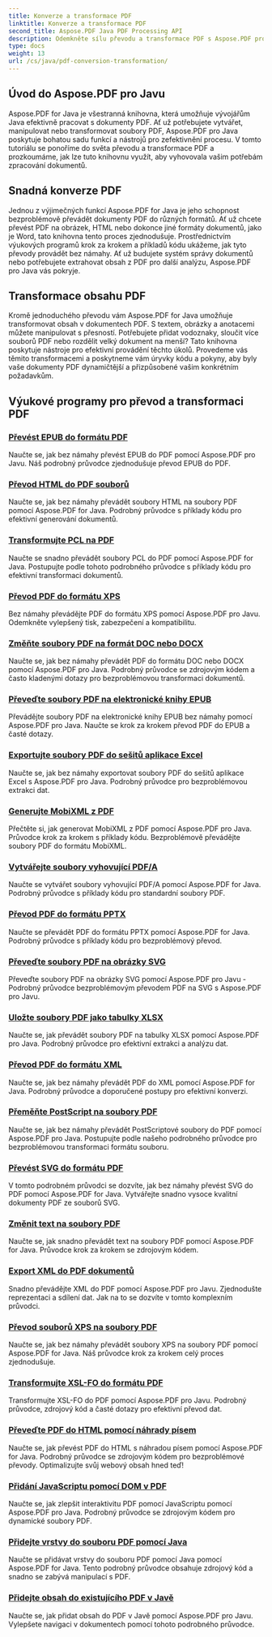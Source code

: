 ```yaml
---
title: Konverze a transformace PDF
linktitle: Konverze a transformace PDF
second_title: Aspose.PDF Java PDF Processing API
description: Odemkněte sílu převodu a transformace PDF s Aspose.PDF pro Javu – komplexní návody pro vývojáře. Vylepšete své dovednosti ve zpracování PDF ještě dnes!
type: docs
weight: 13
url: /cs/java/pdf-conversion-transformation/
---
```


## Úvod do Aspose.PDF pro Javu

Aspose.PDF for Java je všestranná knihovna, která umožňuje vývojářům Java efektivně pracovat s dokumenty PDF. Ať už potřebujete vytvářet, manipulovat nebo transformovat soubory PDF, Aspose.PDF pro Java poskytuje bohatou sadu funkcí a nástrojů pro zefektivnění procesu. V tomto tutoriálu se ponoříme do světa převodu a transformace PDF a prozkoumáme, jak lze tuto knihovnu využít, aby vyhovovala vašim potřebám zpracování dokumentů.

## Snadná konverze PDF

Jednou z výjimečných funkcí Aspose.PDF for Java je jeho schopnost bezproblémově převádět dokumenty PDF do různých formátů. Ať už chcete převést PDF na obrázek, HTML nebo dokonce jiné formáty dokumentů, jako je Word, tato knihovna tento proces zjednodušuje. Prostřednictvím výukových programů krok za krokem a příkladů kódu ukážeme, jak tyto převody provádět bez námahy. Ať už budujete systém správy dokumentů nebo potřebujete extrahovat obsah z PDF pro další analýzu, Aspose.PDF pro Java vás pokryje.

## Transformace obsahu PDF

Kromě jednoduchého převodu vám Aspose.PDF for Java umožňuje transformovat obsah v dokumentech PDF. S textem, obrázky a anotacemi můžete manipulovat s přesností. Potřebujete přidat vodoznaky, sloučit více souborů PDF nebo rozdělit velký dokument na menší? Tato knihovna poskytuje nástroje pro efektivní provádění těchto úkolů. Provedeme vás těmito transformacemi a poskytneme vám úryvky kódu a pokyny, aby byly vaše dokumenty PDF dynamičtější a přizpůsobené vašim konkrétním požadavkům.

## Výukové programy pro převod a transformaci PDF
### [Převést EPUB do formátu PDF](./convert-epub-to-pdf-format/)
Naučte se, jak bez námahy převést EPUB do PDF pomocí Aspose.PDF pro Javu. Náš podrobný průvodce zjednodušuje převod EPUB do PDF.
### [Převod HTML do PDF souborů](./convert-html-to-pdf-files/)
Naučte se, jak bez námahy převádět soubory HTML na soubory PDF pomocí Aspose.PDF for Java. Podrobný průvodce s příklady kódu pro efektivní generování dokumentů.
### [Transformujte PCL na PDF](./transform-pcl-to-pdfs/)
Naučte se snadno převádět soubory PCL do PDF pomocí Aspose.PDF for Java. Postupujte podle tohoto podrobného průvodce s příklady kódu pro efektivní transformaci dokumentů.
### [Převod PDF do formátu XPS](./convert-pdfs-to-xps-format/)
Bez námahy převádějte PDF do formátu XPS pomocí Aspose.PDF pro Javu. Odemkněte vylepšený tisk, zabezpečení a kompatibilitu.
### [Změňte soubory PDF na formát DOC nebo DOCX](./change-pdfs-to-doc-or-docx-format/)
Naučte se, jak bez námahy převádět PDF do formátu DOC nebo DOCX pomocí Aspose.PDF pro Java. Podrobný průvodce se zdrojovým kódem a často kladenými dotazy pro bezproblémovou transformaci dokumentů.
### [Převeďte soubory PDF na elektronické knihy EPUB](./convert-pdfs-to-epub-ebooks/)
Převádějte soubory PDF na elektronické knihy EPUB bez námahy pomocí Aspose.PDF pro Java. Naučte se krok za krokem převod PDF do EPUB a časté dotazy.
### [Exportujte soubory PDF do sešitů aplikace Excel](./export-pdfs-to-excel-workbooks/)
Naučte se, jak bez námahy exportovat soubory PDF do sešitů aplikace Excel s Aspose.PDF pro Java. Podrobný průvodce pro bezproblémovou extrakci dat.
### [Generujte MobiXML z PDF](./generate-mobixml-from-pdfs/)
Přečtěte si, jak generovat MobiXML z PDF pomocí Aspose.PDF pro Java. Průvodce krok za krokem s příklady kódu. Bezproblémově převádějte soubory PDF do formátu MobiXML.
### [Vytvářejte soubory vyhovující PDF/A](./create-pdfa-compliant-files/)
Naučte se vytvářet soubory vyhovující PDF/A pomocí Aspose.PDF for Java. Podrobný průvodce s příklady kódu pro standardní soubory PDF.
### [Převod PDF do formátu PPTX](./convert-pdfs-to-pptx-format/)
Naučte se převádět PDF do formátu PPTX pomocí Aspose.PDF for Java. Podrobný průvodce s příklady kódu pro bezproblémový převod.
### [Převeďte soubory PDF na obrázky SVG](./convert-pdfs-to-svg-images/)
Převeďte soubory PDF na obrázky SVG pomocí Aspose.PDF pro Javu - Podrobný průvodce bezproblémovým převodem PDF na SVG s Aspose.PDF pro Javu.
### [Uložte soubory PDF jako tabulky XLSX](./save-pdfs-as-xlsx-spreadsheets/)
Naučte se, jak převádět soubory PDF na tabulky XLSX pomocí Aspose.PDF pro Java. Podrobný průvodce pro efektivní extrakci a analýzu dat.
### [Převod PDF do formátu XML](./convert-pdfs-to-xml-format/)
Naučte se, jak bez námahy převádět PDF do XML pomocí Aspose.PDF for Java. Podrobný průvodce a doporučené postupy pro efektivní konverzi.
### [Přeměňte PostScript na soubory PDF](./turn-postscript-into-pdf-files/)
Naučte se, jak bez námahy převádět PostScriptové soubory do PDF pomocí Aspose.PDF pro Java. Postupujte podle našeho podrobného průvodce pro bezproblémovou transformaci formátu souboru.
### [Převést SVG do formátu PDF](./convert-svg-to-pdf-format/)
V tomto podrobném průvodci se dozvíte, jak bez námahy převést SVG do PDF pomocí Aspose.PDF for Java. Vytvářejte snadno vysoce kvalitní dokumenty PDF ze souborů SVG.
### [Změnit text na soubory PDF](./change-text-to-pdf-files/)
Naučte se, jak snadno převádět text na soubory PDF pomocí Aspose.PDF for Java. Průvodce krok za krokem se zdrojovým kódem.
### [Export XML do PDF dokumentů](./export-xml-to-pdf-documents/)
Snadno převádějte XML do PDF pomocí Aspose.PDF pro Javu. Zjednodušte reprezentaci a sdílení dat. Jak na to se dozvíte v tomto komplexním průvodci.
### [Převod souborů XPS na soubory PDF](./convert-xps-to-pdf-files/)
Naučte se, jak bez námahy převádět soubory XPS na soubory PDF pomocí Aspose.PDF for Java. Náš průvodce krok za krokem celý proces zjednodušuje.
### [Transformujte XSL-FO do formátu PDF](./transform-xsl-fo-to-pdf-format/)
Transformujte XSL-FO do PDF pomocí Aspose.PDF pro Javu. Podrobný průvodce, zdrojový kód a časté dotazy pro efektivní převod dat.
### [Převeďte PDF do HTML pomocí náhrady písem](./convert-pdf-to-html-with-font-substitution/)
Naučte se, jak převést PDF do HTML s náhradou písem pomocí Aspose.PDF for Java. Podrobný průvodce se zdrojovým kódem pro bezproblémové převody. Optimalizujte svůj webový obsah hned teď!
### [Přidání JavaScriptu pomocí DOM v PDF](./adding-javascript-using-dom-in-pdf/)
Naučte se, jak zlepšit interaktivitu PDF pomocí JavaScriptu pomocí Aspose.PDF pro Java. Podrobný průvodce se zdrojovým kódem pro dynamické soubory PDF.
### [Přidejte vrstvy do souboru PDF pomocí Java](./add-layers-to-pdf-file-using-java/)
Naučte se přidávat vrstvy do souboru PDF pomocí Java pomocí Aspose.PDF for Java. Tento podrobný průvodce obsahuje zdrojový kód a snadno se zabývá manipulací s PDF.
### [Přidejte obsah do existujícího PDF v Javě](./add-table-of-contents-to-existing-pdf-in-java/)
Naučte se, jak přidat obsah do PDF v Javě pomocí Aspose.PDF pro Javu. Vylepšete navigaci v dokumentech pomocí tohoto podrobného průvodce.